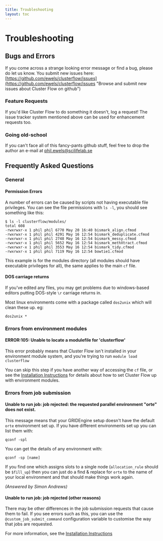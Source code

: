 ```yaml
---
title: Troubleshooting
layout: toc
---
```


# Troubleshooting

## Bugs and Errors
If you come across a strange looking error message or find a bug, please do let us know. You submit new issues here: [https://github.com/ewels/clusterflow/issues](https://github.com/ewels/clusterflow/issues "Browse and submit new issues about Cluster Flow on github")

### Feature Requests
If you'd like Cluster Flow to do something it doesn't, log a request! The issue tracker system mentioned above can be used for enhancement requests too.

### Going old-school
If you can't face all of this fancy-pants github stuff, feel free to drop the author an e-mail at <a href="mailto:phil.ewels@scilifelab.se">phil.ewels@scilifelab.se</a>


## Frequently Asked Questions

### General

#### Permission Errors
A number of errors can be caused by scripts not having executable file privileges. You can see the file permissions with `ls -l`, you should see something like this:

	$ ls -l clusterflow/modules/
	total 608
	-rwxrwxr-x 1 phil phil 6770 May 20 16:40 bismark_align.cfmod
	-rwxrwxr-x 1 phil phil 4291 May 16 12:54 bismark_deduplicate.cfmod
	-rwxrwxr-x 1 phil phil 2748 May 16 12:54 bismark_messy.cfmod
	-rwxrwxr-x 1 phil phil 5652 May 16 12:54 bismark_methXtract.cfmod
	-rwxrwxr-x 1 phil phil 3553 May 16 12:54 bismark_tidy.cfmod
	-rwxrwxr-x 1 phil phil 7119 May 16 12:54 bowtie1.cfmod

This example is for the modules directory (all modules should have executable privileges for all), the same applies to the main `cf` file.

#### DOS carriage returns
If you've edited any files, you may get problems due to windows-based editors putting DOS-style `\r` carriage returns in.

Most linux environments come with a package called `dos2unix` which will clean these up. eg:

	dos2unix *


### Errors from environment modules

#### ERROR:105: Unable to locate a modulefile for 'clusterflow'
This error probably means that Cluster Flow isn't installed in your environment module system, and you're trying to run `module load clusterflow`

You can skip this step if you have another way of accessing the `cf` file, or see the [Installation Instructions](installation/#environment_modules) for details about how to set Cluster Flow up with environment modules.

### Errors from job submission

#### Unable to run job: job rejected: the requested parallel environment "orte" does not exist.
This message means that your GRIDEngine setup doesn't have the default `orte` environment set up.  If you have different environments set up you can list them with:

	qconf -spl

You can get the details of any environment with:

	qconf -sp [name]

If you find one which assigns slots to a single node (`allocation_rule` should be `$fill_up`) then you can just do a find &amp; replace for `orte` to the name of your local environment and that should make things work again.

_(Answered by Simon Andrews)_

#### Unable to run job: job rejected (other reasons)
There may be other differences in the job submission requests that cause them to fail. If you see errors such as this, you can use the `@custom_job_submit_command` configuration variable to customise the way that jobs are requested.

For more information, see the [Installation Instructions](installation/#making_cluster_flow_work_with_your_environment)
